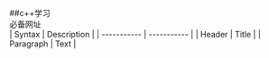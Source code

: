 ##c++学习  
必备网址  
| Syntax      | Description |
| ----------- | ----------- |
| Header      | Title       |
| Paragraph   | Text        |
